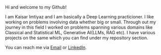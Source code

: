 Hi and welcome to my Github!

I am Kaisar Imtiyaz and I am basically a Deep Learning practicioner. I like working on problems involving data whether big or small. Through out my journey in this field I worked on problems spanning various domains like Classical and Statistical ML, Generative AI(LLMs, RAG etc). I have various projects on the same which you can find under my repository section.

You can reach me via [Email](mailto:ikaisar10@gmail.com) or [LinkedIn](https://www.linkedin.com/in/kaisar-imtiyaz/).
